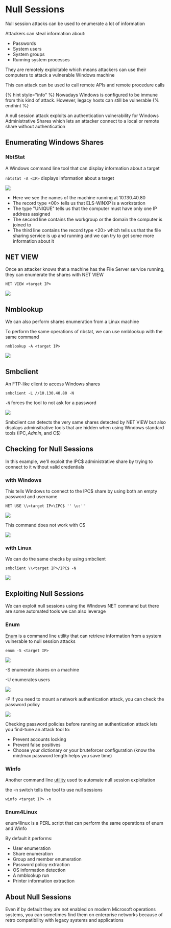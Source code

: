 # Null Sessions

Null session attacks can be used to enumerate a lot of information

Attackers can steal information about:

* Passwords
* System users
* System groups
* Running system processes

They are remotely exploitable which means attackers can use their computers to attack a vulnerable Windows machine

This can attack can be used to call remote APIs and remote procedure calls

{% hint style="info" %}
Nowadays Windows is configured to be immune from this kind of attack. However, legacy hosts can still be vulnerable
{% endhint %}

A null session attack exploits an authentication vulnerability for Windows Administrative Shares which lets an attacker connect to a local or remote share without authentication

## Enumerating Windows Shares

### NbtStat

A Windows command line tool that can display information about a target

`nbtstat -A <IP>` displays information about a target

![](<../../../../.gitbook/assets/image (29).png>)

* Here we see the names of the machine running at 10.130.40.80
* The record type <00> tells us that ELS-WINXP is a workstation
* The type "UNIQUE" tells us that the computer must have only one IP address assigned
* The second line contains the workgroup or the domain the computer is joined to
* The third line contains the record type <20> which tells us that the file sharing service is up and running and we can try to get some more information about it

## NET VIEW

Once an attacker knows that a machine has the File Server service running, they can enumerate the shares with NET VIEW

```
NET VIEW <target IP>
```

![](<../../../../.gitbook/assets/image (27).png>)

## Nmblookup

We can also perform shares enumeration from a Linux machine

To perform the same operations of nbstat, we can use nmblookup with the same command

```
nmblookup -A <target IP>
```

![](<../../../../.gitbook/assets/image (25) (1).png>)

## Smbclient

An FTP-like client to access Windows shares

```
smbclient -L //10.130.40.80 -N
```

`-N` forces the tool to not ask for a password

![](<../../../../.gitbook/assets/image (5).png>)

Smbclient can detects the very same shares detected by NET VIEW but also displays adminsitrative tools that are hidden when using Windows standard tools (IPC$, Admin$, and C$)

## Checking for Null Sessions

In this example, we'll exploit the IPC$ administrative share by trying to connect to it without valid credentials

### with Windows

This tells Windows to connect to the IPC$ share by using both an empty password and username

```
NET USE \\<target IP>\IPC$ '' \u:''
```

![](<../../../../.gitbook/assets/image (9).png>)

This command does not work with C$

![](<../../../../.gitbook/assets/image (31).png>)

### with Linux

We can do the same checks by using smbclient

```
smbclient \\<target IP>/IPC$ -N
```

![](<../../../../.gitbook/assets/image (19).png>)

## Exploiting Null Sessions

We can exploit null sessions using the WIndows NET command but there are some automated tools we can also leverage

### Enum

[Enum](http://packetstormsecurity.com/search/?q=win32+enum\&s=files) is a command line utility that can retrieve information from a system vulnerable to null session attacks

```
enum -S <target IP> 
```

![](<../../../../.gitbook/assets/image (21).png>)

\-S enumerate shares on a machine

\-U enumerates users

![](<../../../../.gitbook/assets/image (23).png>)

\-P if you need to mount a network authentication attack, you can check the password policy

![](<../../../../.gitbook/assets/image (25).png>)

Checking password policies before running an authentication attack lets you find-tune an attack tool to:

* Prevent accounts locking
* Prevent false positives
* Choose your dictionary or your bruteforcer configuration (know the min/max password length helps you save time)

### Winfo

Another command line [utility](http://packetstormsecurity.com/search/?q=winfo\&s=files) used to automate null session exploitation

the -n switch tells the tool to use null sessions

```
winfo <target IP> -n
```

### Enum4Linux

enum4linux is a PERL script that can perform the same operations of enum and Winfo

By default it performs:

* User enumeration
* Share enumeration
* Group and member enumeration
* Password policy extraction
* OS information detection
* A nmblookup run
* Printer information extraction

## About Null Sessions

Even if by default they are not enabled on modern Microsoft operations systems, you can sometimes find them on enterprise networks because of retro compatibility with legacy systems and applications
